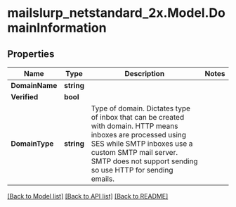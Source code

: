# mailslurp_netstandard_2x.Model.DomainInformation

## Properties

Name | Type | Description | Notes
------------ | ------------- | ------------- | -------------
**DomainName** | **string** |  | 
**Verified** | **bool** |  | 
**DomainType** | **string** | Type of domain. Dictates type of inbox that can be created with domain. HTTP means inboxes are processed using SES while SMTP inboxes use a custom SMTP mail server. SMTP does not support sending so use HTTP for sending emails. | 

[[Back to Model list]](../README#documentation-for-models) [[Back to API list]](../README#documentation-for-api-endpoints) [[Back to README]](../README)

